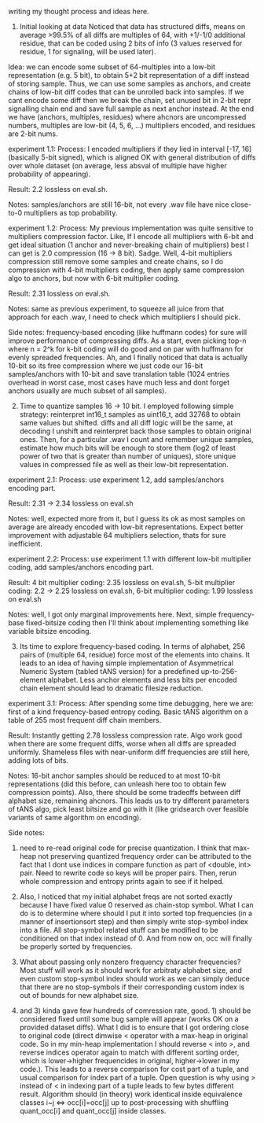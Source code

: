 writing my thought process and ideas here.

1. Initial looking at data
Noticed that data has structured diffs, means on average >99.5% of all diffs are multiples of 64, with +1/-1/0 additional residue, that can be coded using 2 bits of info (3 values reserved for residue, 1 for signaling, will be used later).

Idea: we can encode some subset of 64-multiples into a low-bit representation (e.g. 5 bit), to obtain 5+2 bit representation of a diff instead of storing sample. Thus, we can use some samples as anchors, and create chains of low-bit diff codes that can be unrolled back into samples. If we cant encode some diff then we break the chain, set unused bit in 2-bit repr signalling chain end and save full sample as next anchor instead. At the end we have (anchors, multiples, residues) where ahcnors are uncompressed numbers, multiples are low-bit (4, 5, 6, ...) multipliers encoded, and residues are 2-bit nums.

experiment 1.1:
Process: I encoded multipliers if they lied in interval [-17, 16] (basically 5-bit signed), which is aligned OK with general distribution of diffs over whole dataset (on average, less absval of multiple have higher probability of appearing).

Result: 2.2 lossless on eval.sh.

Notes: samples/anchors are still 16-bit, not every .wav file have nice close-to-0 multipliers as top probability.

experiment 1.2:
Process: My previous implementation was quite sensitive to multipliers compression factor. Like, If I encode all multipliers with 6-bit and get ideal situation (1 anchor and never-breaking chain of multipliers) best I can get is 2.0 compression (16 -> 8 bit). Sadge. Well, 4-bit multipliers compression still remove some samples and create chains, so I do compression with 4-bit multipliers coding, then apply same compression algo to anchors, but now with 6-bit multiplier coding.

Result: 2.31 lossless on eval.sh.

Notes: same as previous experiment, to squeeze all juice from that approach for each .wav, I need to check which multipliers I should pick.


Side notes: frequency-based encoding (like huffmann codes) for sure will improve performance of compressing diffs. As a start, even picking top-n where n = 2^k for k-bit coding will do good and on par with huffmann for evenly spreaded frequencies. Ah, and I finally noticed that data is actually 10-bit so its free compression where we just code our 16-bit samples/anchors with 10-bit and save translation table (1024 entries overhead in worst case, most cases have much less and dont forget anchors usually are much subset of all samples).

2. Time to quantize samples 16 -> 10 bit. I employed following simple strategy: reinterpret int16_t samples as uint16_t, add 32768 to obtain same values but shifted. diffs and all diff logic will be the same, at decoding I unshift and reinterpret back those samples to obtain original ones. Then, for a particular .wav I count and remember unique samples, estimate how much bits will be enough to store them (log2 of least power of two that is greater than number of uniques), store unique values in compressed file as well as their low-bit representation.

experiment 2.1:
Process: use experiment 1.2, add samples/anchors encoding part.

Result: 2.31 -> 2.34 lossless on eval.sh

Notes: well, expected more from it, but I guess its ok as most samples on average are already encoded with low-bit representations. Expect better improvement with adjustable 64 multipliers selection, thats for sure inefficient.

experiment 2.2:
Process: use experiment 1.1 with different low-bit multiplier coding, add samples/anchors encoding part.

Result: 4 bit multiplier coding: 2.35 lossless on eval.sh, 5-bit multiplier coding: 2.2 -> 2.25 lossless on eval.sh, 6-bit multiplier coding: 1.99 lossless on eval.sh

Notes: well, I got only marginal improvements here. Next, simple frequency-base fixed-bitsize coding then I'll think about implementing something like variable bitsize encoding.

3. Its time to explore frequency-based coding. In terms of alphabet, 256 pairs of (multiple 64, residue) force most of the elements into chains. It leads to an idea of having simple implementation of Asymmetrical Numeric System (tabled tANS version) for a predefined up-to-256-element alphabet. Less anchor elements and less bits per encoded chain element should lead to dramatic filesize reduction.

experiment 3.1:
Process: After spending some time debugging, here we are: first of a kind frequency-based entropy coding. Basic tANS algorithm on a table of 255 most frequent diff chain members.

Result: Instantly getting 2.78 lossless compression rate. Algo work good when there are some frequent diffs, worse when all diffs are spreaded uniformly. Shameless files with near-uniform diff frequencies are still here, adding lots of bits.

Notes: 16-bit anchor samples should be reduced to at most 10-bit representations (did this before, can unleash here too to obtain few compression points). Also, there should be some tradeoffs between diff alphabet size, remaining ahcnors. This leads us to try different parameters of tANS algo, pick least bitsize and go with it (like gridsearch over feasible variants of same algorithm on encoding).

Side notes:
1) need to re-read original code for precise quantization. I think that max-heap not preserving quantized frequency order can be attributed to the fact that I dont use indices in compare function as part of <double, int> pair. Need to rewrite code so keys will be proper pairs. Then, rerun whole compression and entropy prints again to see if it helped.
2) Also, I noticed that my initial alphabet freqs are not sorted exactly because I have fixed value 0 reserved as chain-stop symbol. What I can do is to determine where should I put it into sorted top frequencies (in a manner of insertionsort step) and then simply write stop-symbol index into a file. All stop-symbol related stuff can be modified to be conditioned on that index instead of 0. And from now on, occ will finally be properly sorted by frequencies.
3) What about passing only nonzero frequency character frequencies? Most stuff will work as it should work for arbitraty alphabet size, and even custom stop-symbol index should work as we can simply deduce that there are no stop-symbols if their corresponding custom index is out of bounds for new alphabet size.

2) and 3) kinda gave few hundreds of comression rate, good. 1) should be considered fixed until some bug sample will appear (works OK on a provided dataset diffs). What I did is to ensure that I got ordering close to original code (direct dimwise < operator with a max-heap in original code. So in my min-heap implementation I should reverse < into >, and reverse indices operator again to match with different sorting order, which is lower->higher frequencides in original, higher->lower in my code.). This leads to a reverse comparison for cost part of a tuple, and usual comparison for index part of a tuple. Open question is why using > instead of < in indexing part of a tuple leads to few bytes different result. Algorithm should (in theory) work identical inside equivalence classes i~j <=> occ[i]=occ[j] up to post-processing with shuffling quant_occ[i] and quant_occ[j] inside classes.